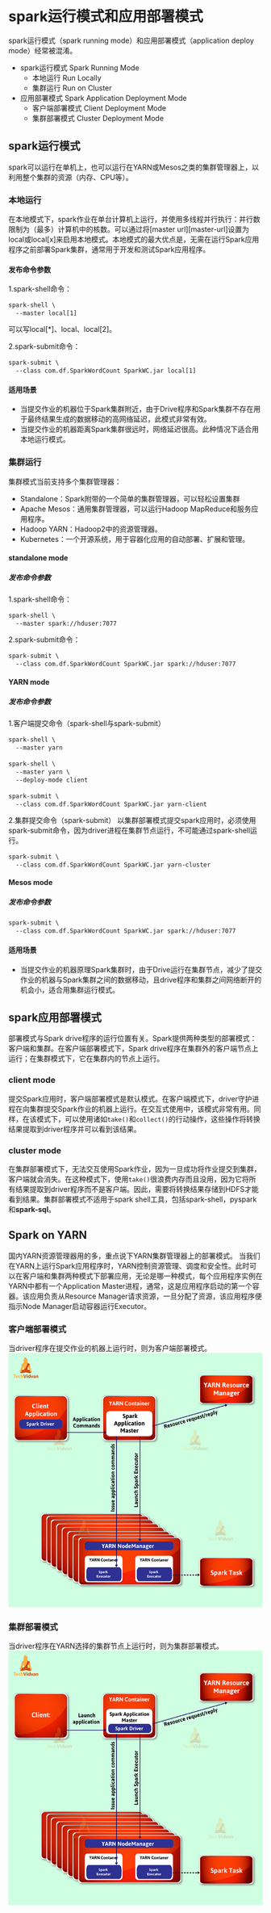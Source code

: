 # spark运行模式和应用部署模式

spark运行模式（spark running mode）和应用部署模式（application deploy mode）经常被混淆。

- spark运行模式 Spark Running Mode
  - 本地运行 Run Locally
  - 集群运行 Run on Cluster
- 应用部署模式 Spark Application Deployment Mode
  - 客户端部署模式 Client Deployment Mode
  - 集群部署模式 Cluster Deployment Mode

## spark运行模式

spark可以运行在单机上，也可以运行在YARN或Mesos之类的集群管理器上，以利用整个集群的资源（内存、CPU等）。

### 本地运行

在本地模式下，spark作业在单台计算机上运行，并使用多线程并行执行：并行数限制为（最多）计算机中的核数。可以通过将[master url][master-url]设置为local或local[x]来启用本地模式。本地模式的最大优点是，无需在运行Spark应用程序之前部署Spark集群，通常用于开发和测试Spark应用程序。

#### 发布命令参数
1.spark-shell命令：
```
spark-shell \
  --master local[1]
```
可以写local[*]、local、local[2]。

2.spark-submit命令：

```
spark-submit \
  --class com.df.SparkWordCount SparkWC.jar local[1]
```
#### 适用场景

- 当提交作业的机器位于Spark集群附近，由于Drive程序和Spark集群不存在用于最终结果生成的数据移动的高网络延迟，此模式非常有效。
- 当提交作业的机器距离Spark集群很远时，网络延迟很高。此种情况下适合用本地运行模式。

### 集群运行

集群模式当前支持多个集群管理器：

- Standalone：Spark附带的一个简单的集群管理器，可以轻松设置集群
- Apache Mesos：通用集群管理器，可以运行Hadoop MapReduce和服务应用程序。
- Hadoop YARN：Hadoop2中的资源管理器。
- Kubernetes：一个开源系统，用于容器化应用的自动部署、扩展和管理。

#### standalone mode

##### 发布命令参数
1.spark-shell命令：
```
spark-shell \
  --master spark://hduser:7077
```

2.spark-submit命令：

```
spark-submit \
  --class com.df.SparkWordCount SparkWC.jar spark://hduser:7077
```

#### YARN mode

##### 发布命令参数

1.客户端提交命令（spark-shell与spark-submit）
```
spark-shell \
  --master yarn

spark-shell \
  --master yarn \
  --deploy-mode client

spark-submit \
  --class com.df.SparkWordCount SparkWC.jar yarn-client
```
2.集群提交命令（spark-submit）
以集群部署模式提交spark应用时，必须使用spark-submit命令，因为driver进程在集群节点运行，不可能通过spark-shell运行。
```
spark-submit \
  --class com.df.SparkWordCount SparkWC.jar yarn-cluster
```

#### Mesos mode

##### 发布命令参数
```
spark-submit \
  --class com.df.SparkWordCount SparkWC.jar spark://hduser:7077
```

#### 适用场景
- 当提交作业的机器原理Spark集群时，由于Drive运行在集群节点，减少了提交作业的机器与Spark集群之间的数据移动，且drive程序和集群之间网络断开的机会小，适合用集群运行模式。


## spark应用部署模式

部署模式与Spark drive程序的运行位置有关。Spark提供两种类型的部署模式：客户端和集群。在客户端部署模式下，Spark drive程序在集群外的客户端节点上运行；在集群模式下，它在集群内的节点上运行。

### client mode

提交Spark应用时，客户端部署模式是默认模式。在客户端模式下，driver守护进程在向集群提交Spark作业的机器上运行。在交互式使用中，该模式非常有用。同样，在该模式下，可以使用诸如`take()`和`collect()`的行动操作，这些操作将转换结果提取到driver程序并可以看到该结果。

### cluster mode

在集群部署模式下，无法交互使用Spark作业，因为一旦成功将作业提交到集群，客户端就会消失。在这种模式下，使用`take()`很浪费内存而且没用，因为它将所有结果提取到driver程序而不是客户端。因此，需要将转换结果存储到HDFS才能看到结果。集群部署模式不适用于spark shell工具，包括spark-shell，pyspark和**spark-sql**。

## Spark on YARN
国内YARN资源管理器用的多，重点说下YARN集群管理器上的部署模式。
当我们在YARN上运行Spark应用程序时，YARN控制资源管理、调度和安全性。此时可以在客户端和集群两种模式下部署应用，无论是哪一种模式，每个应用程序实例在YARN中都有一个Application Master进程，通常，这是应用程序启动的第一个容器。该应用负责从Resource Manager请求资源，一旦分配了资源，该应用程序便指示Node Manager启动容器运行Executor。

### 客户端部署模式
当driver程序在提交作业的机器上运行时，则为客户端部署模式。
![yarn客户端部署](Client-Deployment-Mode-01.jpg)

### 集群部署模式
当driver程序在YARN选择的集群节点上运行时，则为集群部署模式。
![yarn集群部署](Cluster-Deployment-Mode-01.jpg)
